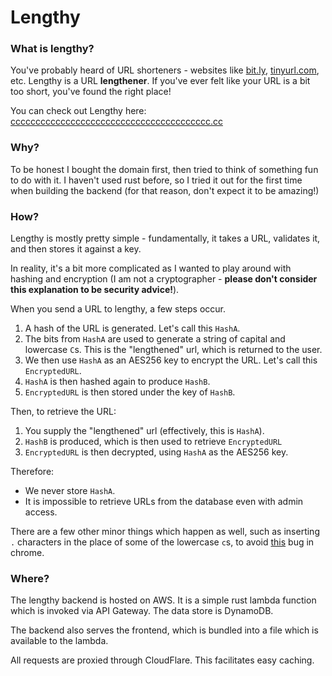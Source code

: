 # Lengthy

### What is lengthy?

You've probably heard of URL shorteners - websites like [bit.ly](https://bit.ly), [tinyurl.com](https://tinyurl.com), etc. Lengthy is a URL **lengthener**. If you've ever felt like your URL is a bit too short, you've found the right place!

You can check out Lengthy here:
[cccccccccccccccccccccccccccccccccccccccc.cc](https://cccccccccccccccccccccccccccccccccccccccc.cc/)

### Why?

To be honest I bought the domain first, then tried to think of something fun to do with it. I haven't used rust before, so I tried it out for the first time when building the backend (for that reason, don't expect it to be amazing!)

### How?

Lengthy is mostly pretty simple - fundamentally, it takes a URL, validates it, and then stores it against a key.

In reality, it's a bit more complicated as I wanted to play around with hashing and encryption (I am not a cryptographer - **please don't consider this explanation to be security advice!**).

When you send a URL to lengthy, a few steps occur.

1. A hash of the URL is generated. Let's call this `HashA`.
1. The bits from `HashA` are used to generate a string of capital and lowercase `C`s. This is the "lengthened" url, which is returned to the user.
1. We then use `HashA` as an AES256 key to encrypt the URL. Let's call this `EncryptedURL`.
1. `HashA` is then hashed again to produce `HashB`.
1. `EncryptedURL` is then stored under the key of `HashB`.

Then, to retrieve the URL:

1. You supply the "lengthened" url (effectively, this is `HashA`).
1. `HashB` is produced, which is then used to retrieve `EncryptedURL`
1. `EncryptedURL` is then decrypted, using `HashA` as the AES256 key.

Therefore:

- We never store `HashA`.
- It is impossible to retrieve URLs from the database even with admin access.

There are a few other minor things which happen as well, such as inserting `.` characters in the place of some of the lowercase `c`s, to avoid [this](https://stackoverflow.com/questions/50298340/chrome-changes-url-case) bug in chrome.

### Where?

The lengthy backend is hosted on AWS. It is a simple rust lambda function which is invoked via API Gateway. The data store is DynamoDB.

The backend also serves the frontend, which is bundled into a file which is available to the lambda.

All requests are proxied through CloudFlare. This facilitates easy caching.
